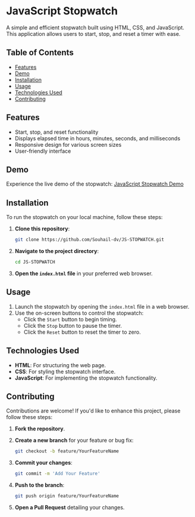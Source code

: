 # JavaScript Stopwatch

A simple and efficient stopwatch built using HTML, CSS, and JavaScript. This application allows users to start, stop, and reset a timer with ease.

## Table of Contents

- [Features](#features)
- [Demo](#demo)
- [Installation](#installation)
- [Usage](#usage)
- [Technologies Used](#technologies-used)
- [Contributing](#contributing)

## Features

- Start, stop, and reset functionality
- Displays elapsed time in hours, minutes, seconds, and milliseconds
- Responsive design for various screen sizes
- User-friendly interface

## Demo

Experience the live demo of the stopwatch: [JavaScript Stopwatch Demo](https://souhail-dv.github.io/JS-STOPWATCH/)


## Installation

To run the stopwatch on your local machine, follow these steps:

1. **Clone this repository**:

   ```bash
   git clone https://github.com/Souhail-dv/JS-STOPWATCH.git
   ```

2. **Navigate to the project directory**:

   ```bash
   cd JS-STOPWATCH
   ```

3. **Open the `index.html` file** in your preferred web browser.

## Usage

1. Launch the stopwatch by opening the `index.html` file in a web browser.
2. Use the on-screen buttons to control the stopwatch:
   - Click the `Start` button to begin timing.
   - Click the `Stop` button to pause the timer.
   - Click the `Reset` button to reset the timer to zero.

## Technologies Used

- **HTML**: For structuring the web page.
- **CSS**: For styling the stopwatch interface.
- **JavaScript**: For implementing the stopwatch functionality.

## Contributing

Contributions are welcome! If you'd like to enhance this project, please follow these steps:

1. **Fork the repository**.
2. **Create a new branch** for your feature or bug fix:

   ```bash
   git checkout -b feature/YourFeatureName
   ```

3. **Commit your changes**:

   ```bash
   git commit -m 'Add Your Feature'
   ```

4. **Push to the branch**:

   ```bash
   git push origin feature/YourFeatureName
   ```

5. **Open a Pull Request** detailing your changes.


